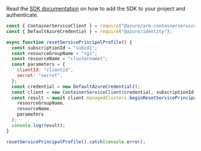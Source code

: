 Read the [SDK documentation](https://github.com/Azure/azure-sdk-for-js/blob/%40azure%2Farm-containerservice_16.1.0-beta.1/sdk/containerservice/arm-containerservice/README.md) on how to add the SDK to your project and authenticate.

```javascript
const { ContainerServiceClient } = require("@azure/arm-containerservice");
const { DefaultAzureCredential } = require("@azure/identity");

async function resetServicePrincipalProfile() {
  const subscriptionId = "subid1";
  const resourceGroupName = "rg1";
  const resourceName = "clustername1";
  const parameters = {
    clientId: "clientid",
    secret: "secret",
  };
  const credential = new DefaultAzureCredential();
  const client = new ContainerServiceClient(credential, subscriptionId);
  const result = await client.managedClusters.beginResetServicePrincipalProfileAndWait(
    resourceGroupName,
    resourceName,
    parameters
  );
  console.log(result);
}

resetServicePrincipalProfile().catch(console.error);
```
